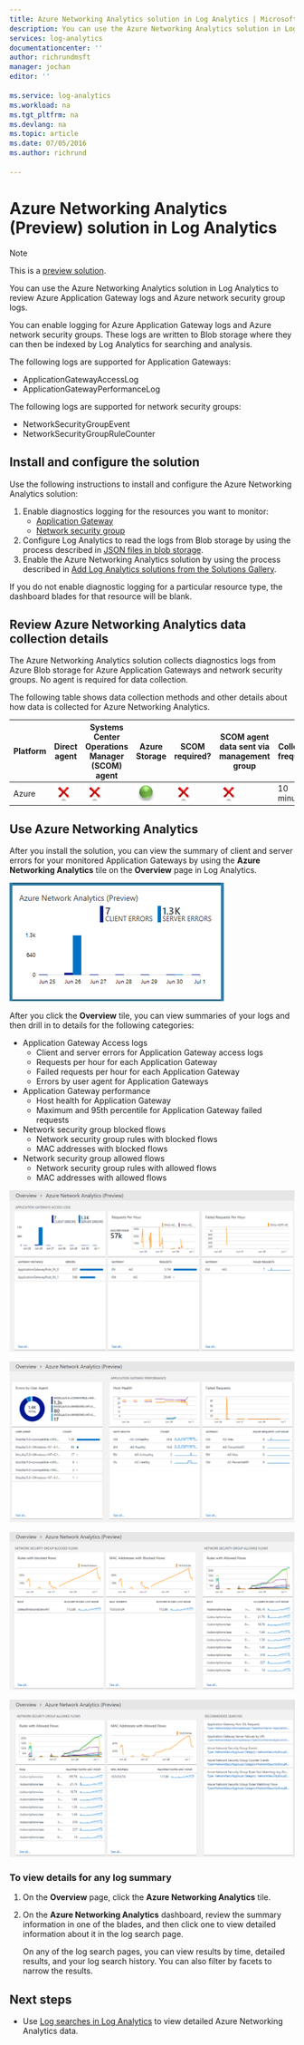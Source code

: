```yaml
---
title: Azure Networking Analytics solution in Log Analytics | Microsoft Azure
description: You can use the Azure Networking Analytics solution in Log Analytics to review Azure network security group logs and Azure Application Gateway logs.
services: log-analytics
documentationcenter: ''
author: richrundmsft
manager: jochan
editor: ''

ms.service: log-analytics
ms.workload: na
ms.tgt_pltfrm: na
ms.devlang: na
ms.topic: article
ms.date: 07/05/2016
ms.author: richrund

---
```

# Azure Networking Analytics (Preview) solution in Log Analytics
> [!NOTE]
> This is a [preview solution](log-analytics-add-solutions.md#log-analytics-preview-solutions-and-features).
> 
> 

You can use the Azure Networking Analytics solution in Log Analytics to review Azure Application Gateway logs and Azure network security group logs.

You can enable logging for Azure Application Gateway logs and Azure network security groups. These logs are written to Blob storage where they can then be indexed by Log Analytics for searching and analysis.

The following logs are supported for Application Gateways:

* ApplicationGatewayAccessLog
* ApplicationGatewayPerformanceLog

The following logs are supported for network security groups:

* NetworkSecurityGroupEvent
* NetworkSecurityGroupRuleCounter

## Install and configure the solution
Use the following instructions to install and configure the Azure Networking Analytics solution:

1. Enable diagnostics logging for the resources you want to monitor:
   * [Application Gateway](../application-gateway/application-gateway-diagnostics.md)
   * [Network security group](../virtual-network/virtual-network-nsg-manage-log.md)
2. Configure Log Analytics to read the logs from Blob storage by using the process described in [JSON files in blob storage](log-analytics-azure-storage-json.md).
3. Enable the Azure Networking Analytics solution by using the process described in [Add Log Analytics solutions from the Solutions Gallery](log-analytics-add-solutions.md).  

If you do not enable diagnostic logging for a particular resource type, the dashboard blades for that resource will be blank.

## Review Azure Networking Analytics data collection details
The Azure Networking Analytics solution collects diagnostics logs from Azure Blob storage for Azure Application Gateways and network security groups.
No agent is required for data collection.

The following table shows data collection methods and other details about how data is collected for Azure Networking Analytics.

| Platform | Direct agent | Systems Center Operations Manager (SCOM) agent | Azure Storage | SCOM required? | SCOM agent data sent via management group | Collection frequency |
| --- | --- | --- | --- | --- | --- | --- |
| Azure |![No](./media/log-analytics-azure-networking/oms-bullet-red.png) |![No](./media/log-analytics-azure-networking/oms-bullet-red.png) |![Yes](./media/log-analytics-azure-networking/oms-bullet-green.png) |![No](./media/log-analytics-azure-networking/oms-bullet-red.png) |![No](./media/log-analytics-azure-networking/oms-bullet-red.png) |10 minutes |

## Use Azure Networking Analytics
After you install the solution, you can view the summary of client and server errors for your monitored Application Gateways by using the **Azure Networking Analytics** tile on the **Overview** page in Log Analytics.

![image of Azure Networking Analytics tile](./media/log-analytics-azure-networking/log-analytics-azurenetworking-tile.png)

After you click the **Overview** tile, you can view summaries of your logs and then drill in to details for the following categories:

* Application Gateway Access logs
  * Client and server errors for Application Gateway access logs
  * Requests per hour for each Application Gateway
  * Failed requests per hour for each Application Gateway
  * Errors by user agent for Application Gateways
* Application Gateway performance
  * Host health for Application Gateway
  * Maximum and 95th percentile for Application Gateway failed requests
* Network security group blocked flows
  * Network security group rules with blocked flows
  * MAC addresses with blocked flows
* Network security group allowed flows
  * Network security group rules with allowed flows
  * MAC addresses with allowed flows

![image of Azure Networking Analytics dashboard](./media/log-analytics-azure-networking/log-analytics-azurenetworking01.png)

![image of Azure Networking Analytics dashboard](./media/log-analytics-azure-networking/log-analytics-azurenetworking02.png)

![image of Azure Networking Analytics dashboard](./media/log-analytics-azure-networking/log-analytics-azurenetworking03.png)

![image of Azure Networking Analytics dashboard](./media/log-analytics-azure-networking/log-analytics-azurenetworking04.png)

### To view details for any log summary
1. On the **Overview** page, click the **Azure Networking Analytics** tile.
2. On the **Azure Networking Analytics** dashboard, review the summary information in one of the blades, and then click one to view detailed information about it in the log search page.
   
    On any of the log search pages, you can view results by time, detailed results, and your log search history. You can also filter by facets to narrow the results.

## Next steps
* Use [Log searches in Log Analytics](log-analytics-log-searches.md) to view detailed Azure Networking Analytics data.


